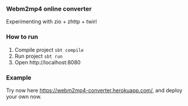 ### Webm2mp4 online converter

Experimenting with zio + zhttp + twirl

### How to run
1. Compile project `sbt compile`
2. Run project `sbt run`
3. Open http://localhost:8080

### Example
Try now here https://webm2mp4-converter.herokuapp.com/, and deploy your own now.